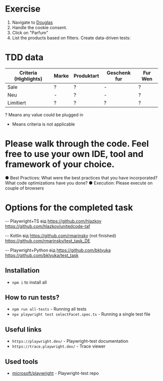 # Exercise

1. Navigate to [Douglas](https://www.douglas.de/de)
2. Handle the cookie consent.
3. Click on "Parfum"
4. List the products based on filters. Create data-driven tests:

# TDD data  

| Criteria (Highlights) | Marke | Produktart | Geschenk fur | Fur Wen |
|-----------------------|-------|------------|--------------|---------|
| Sale                  | ?     | ?          | -            | ?       |
| Neu                   | -     | ?          | -            | ?       |
| Limitiert             | ?     | ?          | ?            | ?       |

? Means any value could be plugged in
-  Means criteria is not applicable

# Please walk through the code. Feel free to use your own IDE, tool and framework of your choice.
●	Best Practices: What were the best practices that you have incorporated? What code optimizations have you done? 
●	Execution: Please execute on couple of browsers 

# Options for the completed task
-- Playwright+TS від https://github.com/hlazkov
https://github.com/hlazkov/unitedcode-taf

-- Kotlin від https://github.com/rmarinsky (not finished)
https://github.com/rmarinsky/test_task_DE

-- Playwright+Python від https://github.com/bklyuka
https://github.com/bklyuka/test_task


## Installation

- `npm i` to install all

## How to run tests?

- `npm run all-tests` - Running all tests
- `npx playwright test selectFacet.spec.ts` - Running a single test file

## Useful links

- `https://playwright.dev/` - Playwright-test documentation
- `https://trace.playwright.dev/` - Trace viewer

## Used tools

- [microsoft/playwright](https://github.com/microsoft/playwright) - Playwright-test repo
